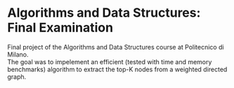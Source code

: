 # Algorithms and Data Structures: Final Examination

Final project of the Algorithms and Data Structures course at Politecnico di Milano.<br>
The goal was to impelement an efficient (tested with time and memory benchmarks) algorithm to extract the top-K nodes from a weighted directed graph.
